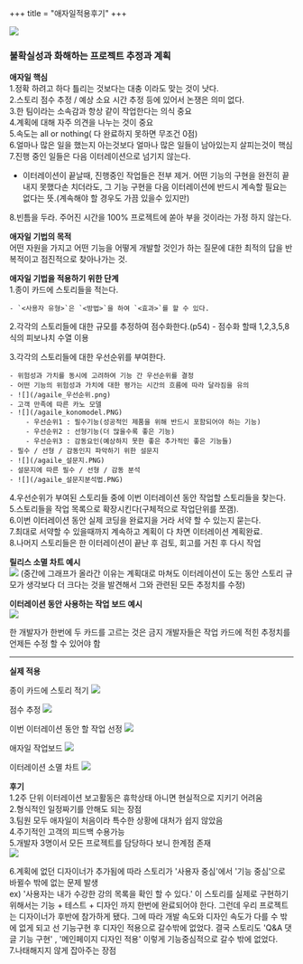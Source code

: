 +++
title = "애자일적용후기"
+++

![](/agaile_book.jpg)

### 불확실성과 화해하는 프로젝트 추정과 계획

**애자일 핵심**<br>
1.정확 하려고 하다 틀리는 것보다는 대충 이라도 맞는 것이 낫다.<br>
2.스토리 점수 추정 / 예상 소요 시간 추정 등에 있어서 논쟁은 의미 없다.<br>
3.한 팀이라는 소속감과 항상 같이 작업한다는 의식 중요<br>
4.계획에 대해 자주 의견을 나누는 것이 중요 <br>
5.속도는 all or nothing( 다 완료하지 못하면 무조건 0점)<br>
6.얼마나 많은 일을 했는지 아는것보다 얼마나 많은 일들이 남아있는지 살피는것이 핵심<br>
7.진행 중인 일들은 다음 이터레이션으로 넘기지 않는다.<br>
- 이터레이션이 끝날때, 진행중인 작업들은 전부 제거. 어떤 기능의 구현을 완전히 끝내지 못했다손 치더라도, 그 기능 구현을 다음 이터레이션에 반드시 계속할 필요는 없다는 뜻.(계속해야 할 경우도 가끔 있을수 있지만)

8.빈틈을 두라. 주어진 시간을 100% 프로젝트에 쏟아 부을 것이라는 가정 하지 않는다.

**애자일 기법의 목적**<br>
어떤 자원을 가지고 어떤 기능을 어떻게 개발할 것인가 하는 질문에 대한 최적의 답을 반복적이고 점진적으로 찾아나가는 것.

**애자일 기법을 적용하기 위한 단계**<br>
1.종이 카드에 스토리들을 적는다.

    - `<사용자 유형>`은 `<방법>`을 하여 `<효과>`를 할 수 있다.

2.각각의 스토리들에 대한 규모를 추정하여 점수화한다.(p54)
    - 점수화 할때 1,2,3,5,8식의 피보나치 수열 이용

3.각각의 스토리들에 대한 우선순위를 부여한다.

    - 위험성과 가치를 동시에 고려하여 기능 간 우선순위를 결정
    - 어떤 기능의 위험성과 가치에 대한 평가는 시간의 흐름에 따라 달라짐을 유의
    - ![](/agaile_우선순위.png)
    - 고객 만족에 따른 카노 모델
    - ![](/agaile_konomodel.PNG)
        - 우선순위1 : 필수기능(성공적인 제품을 위해 반드시 포함되어야 하는 기능)
        - 우선순위2 : 선형기능(더 많을수록 좋은 기능)
        - 우선순위3 : 감동요인(예상하지 못한 좋은 추가적인 좋은 기능들)
    - 필수 / 선형 / 감동인지 파악하기 위한 설문지
    - ![](/agaile_설문지.PNG)
    - 설문지에 따른 필수 / 선형 / 감동 분석
    - ![](/agaile_설문지분석법.PNG)

4.우선순위가 부여된 스토리들 중에 이번 이터레이션 동안 작업할 스토리들을 찾는다.<br>
5.스토리들을 작업 목록으로 확장시킨다(구체적으로 작업단위를 쪼갬).<br>
6.이번 이터레이션 동안 실제 코딩을 완료지을 거라 서약 할 수 있는지 묻는다.<br>
7.최대로 서약할 수 있을때까지 계속하고 계획이 다 차면 이터레이션 계획완료.<br>
8.나머지 스토리들은 한 이터레이션이 끝난 후 검토, 회고를 거친 후 다시 작업<br>

**릴리스 소멸 차트 예시**<br>
![](/agaile_이터레이션소멸차트.png)
(중간에 그래프가 올라간 이유는 계획대로 마쳐도 이터레이션이 도는 동안 스토리 규모가 생각보다 더 크다는 것을 발견해서 그와 관련된 모든 추정치를 수정)

**이터레이션 동안 사용하는 작업 보드 예시**<br>
![](/agaile_jobboard.PNG)

한 개발자가 한번에 두 카드를 고르는 것은 금지
개발자들은 작업 카드에 적힌 추정치를 언제든 수정 할 수 있어야 함

---

**실제 적용**

종이 카드에 스토리 적기
![](/agaile_card.jpg)

점수 추정
![](/agaile_score.jpg)

이번 이터레이션 동안 할 작업 선정
![](/agaile_card2.jpg)

애자일 작업보드
![](/agaile_jobboard.jpg)

이터레이션 소멸 차트
![](/agaile_burndownchart.jpg)

**후기**<br>
1.2주 단위 이터레이션 보고활동은 휴학상태 아니면 현실적으로 지키기 어려움<br>
2.형식적인 일정짜기를 안해도 되는 장점<br>
3.팀원 모두 애자일이 처음이라 특수한 상황에 대처가 쉽지 않았음<br>
4.주기적인 고객의 피드백 수용가능<br>
5.개발자 3명이서 모든 프로젝트를 담당하다 보니 한계점 존재<br>
![](/agaile_후기.PNG)

6.계획에 없던 디자이너가 추가됨에 따라 스토리가 '사용자 중심'에서 '기능 중심'으로 바뀔수 밖에 없는 문제 발생<br>
ex) '사용자는 내가 수강한 강의 목록을 확인 할 수 있다.' 이 스토리를 실제로 구현하기 위해서는 기능 + 테스트 + 디자인 까지 한번에 완료되어야 한다. 그런데 우리 프로젝트는 디자이너가 후반에 참가하게 됐다. 그에 따라 개발 속도와 디자인 속도가 다를 수 밖에 없게 되고 선 기능구현 후 디자인 적용으로 갈수밖에 없었다. 결국 스토리도 'Q&A 댓글 기능 구현' , '메인페이지 디자인 적용' 이렇게 기능중심적으로 갈수 밖에 없었다.<br>
7.나태해지지 않게 잡아주는 장점